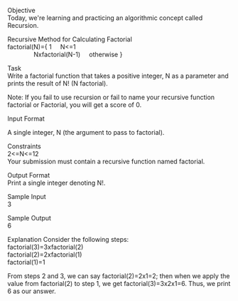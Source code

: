 
Objective</br>
Today, we're learning and practicing an algorithmic concept called Recursion.</br>

Recursive Method for Calculating Factorial</br>
factorial(N)={ 1  &nbsp;&nbsp;&nbsp;                       N<=1</br>
&nbsp;&nbsp;&nbsp;&nbsp;&nbsp;&nbsp;&nbsp;&nbsp;&nbsp;&nbsp;&nbsp;&nbsp;&nbsp;&nbsp;&nbsp;Nxfactorial(N-1)     &nbsp;&nbsp;&nbsp;   otherwise }</br>

Task</br>
Write a factorial function that takes a positive integer, N as a parameter and prints the result of N! (N factorial).</br>

Note: If you fail to use recursion or fail to name your recursive function factorial or Factorial, you will get a score of 0.</br>

Input Format</br>

A single integer, N (the argument to pass to factorial).</br>

Constraints</br>
2<=N<=12</br>
Your submission must contain a recursive function named factorial.</br>

Output Format</br>
Print a single integer denoting N!.</br>

Sample Input</br>
3</br>

Sample Output</br>
6</br>

Explanation
Consider the following steps:</br>
factorial(3)=3xfactorial(2)</br>
factorial(2)=2xfactorial(1)</br>
factorial(1)=1</br>

From steps 2 and 3, we can say factorial(2)=2x1=2; then when we apply the value from factorial(2) to step 1, we get factorial(3)=3x2x1=6. Thus, we print 6 as our answer.</br>
